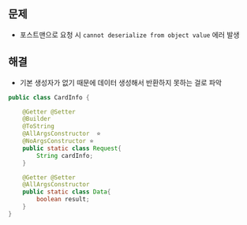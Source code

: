 ## 문제
- 포스트맨으로 요청 시 `cannot deserialize from object value` 에러 발생

## 해결
- 기본 생성자가 없기 때문에 데이터 생성해서 반환하지 못하는 걸로 파악

```java
public class CardInfo {

    @Getter @Setter
    @Builder
    @ToString
    @AllArgsConstructor  ⭐
    @NoArgsConstructor ⭐
    public static class Request{
        String cardInfo;
    }

    @Getter @Setter
    @AllArgsConstructor
    public static class Data{
        boolean result;
    }
}

```

